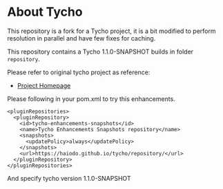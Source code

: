 About Tycho
===========

This repository is a fork for a Tycho project, it is a bit modified to perform resolution in parallel and have few fixes for caching.

This repository contains a Tycho 1.1.0-SNAPSHOT builds in folder `repository`.

Please refer to original tycho project as reference: 

  * [Project Homepage](http://www.eclipse.org/tycho/)


Please following in your pom.xml to try this enhancements.

```
<pluginRepositories>
  <pluginRepository>
    <id>tycho-enhancements-snapshots</id>
    <name>Tycho Enhancements Snapshots repository</name>
    <snapshots>
      <updatePolicy>always</updatePolicy>
    </snapshots>
    <url>https://haiodo.github.io/tycho/repository/</url>
  </pluginRepository>
</pluginRepositories> 
```

And specify tycho version 1.1.0-SNAPSHOT